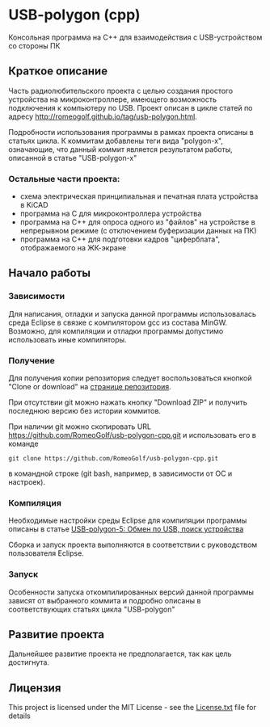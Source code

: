 # USB-polygon (cpp)

Консольная программа на C++ для взаимодействия с USB-устройством со стороны ПК

## Краткое описание

Часть радиолюбительского проекта с целью создания простого устройства на микроконтроллере, имеющего возможность подключения к компьютеру по USB. Проект описан в цикле статей по адресу <http://romeogolf.github.io/tag/usb-polygon.html>.

Подробности использования программы в рамках проекта описаны в статьях цикла. К коммитам добавлены теги вида "polygon-x", означающие, что данный коммит является результатом работы, описанной в статье "USB-polygon-x"

### Остальные части проекта:

* схема электрическая принципиальная и печатная плата устройства в KiCAD
* программа на C для микроконтроллера устройства
* программа на С++ для опроса одного из "файлов" на устройстве в непрерывном режиме (с отключением буферизации данных на ПК)
* программа на С++ для подготовки кадров "циферблата", отображаемого на ЖК-экране

## Начало работы

### Зависимости

Для написания, отладки и запуска данной программы использовалась среда Eclipse в связке с компилятором gcc из состава MinGW. Возможно, для компиляции и отладки программы допустимо использовать иные компиляторы.

### Получение

Для получения копии репозитория следует воспользоваться кнопкой "Clone or download" на [странице репозитория](https://github.com/RomeoGolf/usb-polygon-cpp).

При отсутствии git можно нажать кнопку "Download ZIP" и получить последнюю версию без истории коммитов.

При наличии git можно скопировать URL https://github.com/RomeoGolf/usb-polygon-cpp.git и использовать его в команде

~~~~
git clone https://github.com/RomeoGolf/usb-polygon-cpp.git
~~~~

в командной строке (git bash, например, в зависимости от ОС и настроек).

### Компиляция

Необходимые настройки среды Eclipse для компиляции программы описаны в статье [USB-polygon-5: Обмен по USB, поиск устройства](http://romeogolf.github.io/usb-polygon-5.html)

Сборка и запуск проекта выполняются в соответствии с руководством пользователя Eclipse.

### Запуск

Особенности запуска откомпилированных версий данной программы зависят от выбранного коммита и подробно описаны в соответствующих статьях цикла "USB-polygon"

## Развитие проекта

Дальнейшее развитие проекта не предполагается, так как цель достигнута.

## Лицензия

This project is licensed under the MIT License - see the [License.txt](License.txt) file for details


